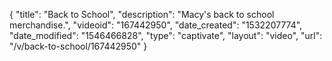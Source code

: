 {
    "title": "Back to School",
    "description": "Macy's back to school merchandise.",
    "videoid": "167442950",
    "date_created": "1532207774",
    "date_modified": "1546466828",
    "type": "captivate",
    "layout": "video",
    "url": "\/v\/back-to-school\/167442950"
}